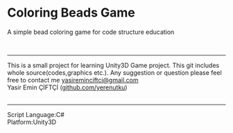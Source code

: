 Coloring Beads Game
===========

A simple bead coloring game for code structure education

<br><hr>
This is a small project for learning Unity3D Game project. This git includes whole source(codes,graphics etc.).
Any suggestion or question please feel free to contact me yasireminciftci@gmail.com<br>
Yasir Emin ÇİFTÇİ (<a href="https://github.com/Ysiremin">github.com/yerenutku</a>)<br>
<br>



<hr>
Script Language:C#<br>
Platform:Unity3D<br>
